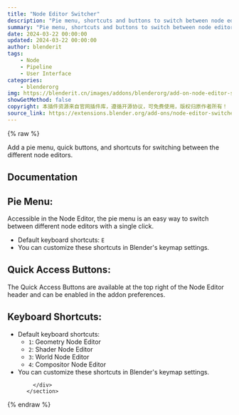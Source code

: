 ```yaml
---
title: "Node Editor Switcher"
description: "Pie menu, shortcuts and buttons to switch between node editors"
summary: "Pie menu, shortcuts and buttons to switch between node editors"
date: 2024-03-22 00:00:00
updated: 2024-03-22 00:00:00
author: blenderit
tags: 
    - Node
    - Pipeline
    - User Interface
categories:
    - blenderorg
img: https://blenderit.cn/images/addons/blenderorg/add-on-node-editor-switcher-v1.0.3.png
showGetMethod: false
copyright: 本插件资源来自官网插件库，遵循开源协议，可免费使用，版权归原作者所有！
source_link: https://extensions.blender.org/add-ons/node-editor-switcher/
---
```


{% raw %}
<section id="about" class="mt-3">
            <div class="box style-rich-text">
              <p>Add a pie menu, quick buttons, and shortcuts for switching between the different node editors.</p>
<h1>Documentation</h1>
<h2>Pie Menu:</h2>
<p>Accessible in the Node Editor, the pie menu is an easy way to switch between different node editors with a single click.</p>
<ul>
<li>Default keyboard shortcuts: <code>E</code></li>
<li>You can customize these shortcuts in Blender's keymap settings.</li>
</ul>
<h2>Quick Access Buttons:</h2>
<p>The Quick Access Buttons are available at the top right of the Node Editor header and can be enabled in the addon preferences.</p>
<h2>Keyboard Shortcuts:</h2>
<ul>
<li>Default keyboard shortcuts:<ul>
<li><code>1</code>: Geometry Node Editor</li>
<li><code>2</code>: Shader Node Editor</li>
<li><code>3</code>: World Node Editor</li>
<li><code>4</code>: Compositor Node Editor</li>
</ul>
</li>
<li>You can customize these shortcuts in Blender's keymap settings.</li>
</ul>

            </div>
          </section>
<div style="display: none">blenderorg</div>
{% endraw %}